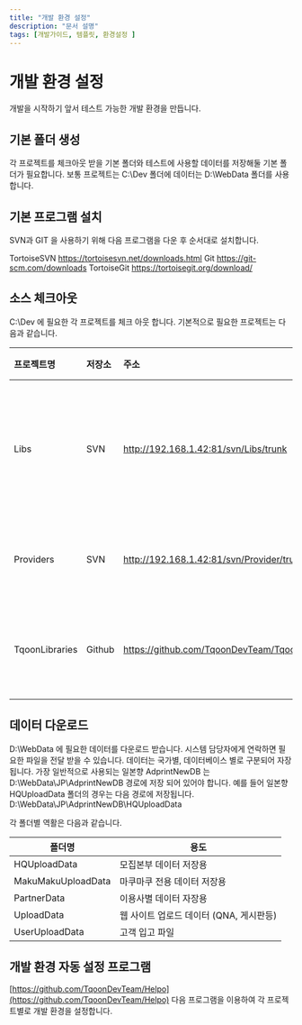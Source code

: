 ```yaml
---
title: "개발 환경 설정"
description: "문서 설명"
tags: [개발가이드, 템플릿, 환경설정 ]
---
```


# 개발 환경 설정
개발을 시작하기 앞서 테스트 가능한 개발 환경을 만듭니다.


## 기본 폴더 생성
각 프로젝트를 체크아웃 받을 기본 폴더와 테스트에 사용할 데이터를 저장해둘 기본 폴더가 필요합니다.
보통 프로젝트는 C:\Dev 폴더에
데이터는 D:\WebData 폴더를 사용합니다.

## 기본 프로그램 설치
SVN과 GIT 을 사용하기 위해 다음 프로그램을 다운 후 순서대로 설치합니다.

TortoiseSVN https://tortoisesvn.net/downloads.html
Git https://git-scm.com/downloads
TortoiseGit https://tortoisegit.org/download/

## 소스 체크아웃
C:\Dev 에 필요한 각 프로젝트를 체크 아웃 합니다.
기본적으로 필요한 프로젝트는 다음과 같습니다.

| 프로젝트명 | 저장소 | 주소 | 용도 |
| :--- |:--- | :--- | :--- |
| Libs | SVN | http://192.168.1.42:81/svn/Libs/trunk | 공통 라이브러리 저장용 |
| Providers | SVN | http://192.168.1.42:81/svn/Provider/trunk | DB 커넥션 정보 |
| TqoonLibraries | Github | https://github.com/TqoonDevTeam/TqoonLibraries.git | 티쿤 라이브러리 |

## 데이터 다운로드
D:\WebData 에 필요한 데이터를 다운로드 받습니다. 시스템 담당자에게 연락하면 필요한 파일을 전달 받을 수 있습니다.
데이터는 국가별, 데이터베이스 별로 구분되어 자장 됩니다.
가장 일반적으로 사용되는 일본향 AdprintNewDB 는 D:\WebData\JP\AdprintNewDB 경로에 저장 되어 있어야 합니다. 예를 들어 일본향 HQUploadData 폴더의 경우는 다음 경로에 저장됩니다. D:\WebData\JP\AdprintNewDB\HQUploadData

각 폴더별 역활은 다음과 같습니다.


| 폴더명 | 용도 |
| --- | --- |
| HQUploadData | 모집본부 데이터 저장용 |
| MakuMakuUploadData | 마쿠마쿠 전용 데이터 저장용 |
| PartnerData | 이용사별 데이터 자장용 |
| UploadData | 웹 사이트 업로드 데이터 (QNA, 게시판등) |
| UserUploadData | 고객 입고 파일 |

## 개발 환경 자동 설정 프로그램
[https://github.com/TqoonDevTeam/Helpo](https://github.com/TqoonDevTeam/Helpo)
다음 프로그램을 이용하여 각 프로젝트별로 개발 환경을 설정합니다.